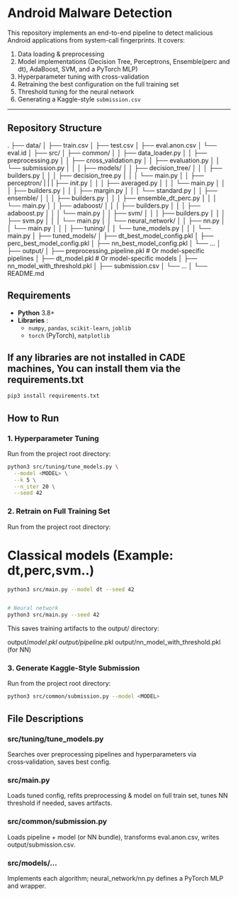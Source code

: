 # Android Malware Detection

This repository implements an end-to-end pipeline to detect malicious Android applications from system-call fingerprints. It covers:

1.  Data loading & preprocessing
2.  Model implementations (Decision Tree, Perceptrons, Ensemble(perc and dt), AdaBoost, SVM, and a PyTorch MLP)
3.  Hyperparameter tuning with cross-validation
4.  Retraining the best configuration on the full training set
5.  Threshold tuning for the neural network
6.  Generating a Kaggle-style `submission.csv`

---

## Repository Structure

.
├── data/
│   ├── train.csv
│   ├── test.csv
│   ├── eval.anon.csv
│   └── eval.id
│
├── src/
│   ├── common/
│   │   ├── data_loader.py
│   │   ├── preprocessing.py
│   │   ├── cross_validation.py
│   │   ├── evaluation.py
│   │   └── submission.py
│   │
│   ├── models/
│   │   ├── decision_tree/
│   │   │   ├── builders.py
│   │   │   ├── decision_tree.py
│   │   │   └── main.py
│   │   ├── perceptron/
|   |   |   ├── _init_.py
│   │   │   ├── averaged.py
│   │   │   └── main.py
│   │   │   ├── builders.py
│   │   │   ├── margin.py
│   │   │   └── standard.py
│   │   ├── ensemble/
│   │   │   ├── builders.py
│   │   │   ├── ensemble_dt_perc.py
│   │   │   └── main.py
│   │   ├── adaboost/
│   │   │   ├── builders.py
│   │   │   ├── adaboost.py
│   │   │   └── main.py
│   │   ├── svm/
│   │   │   ├── builders.py
│   │   │   ├── svm.py
│   │   │   └── main.py
│   │   └── neural_network/
│   │       ├── nn.py
│   │       └── main.py
│   │
│   ├── tuning/
│   │   └── tune_models.py
│   │
│   └── main.py
│
├── tuned_models/
│   ├── dt_best_model_config.pkl
│   ├── perc_best_model_config.pkl
│   ├── nn_best_model_config.pkl
│   └── ...
│
├── output/
│   ├── preprocessing_pipeline.pkl # Or model-specific pipelines
│   ├── dt_model.pkl               # Or model-specific models
│   ├── nn_model_with_threshold.pkl
│   ├── submission.csv
│   └── ...
│
└── README.md

## Requirements

* **Python** 3.8+
* **Libraries** :
    * `numpy`, `pandas`, `scikit-learn`, `joblib`
    * `torch` (PyTorch), `matplotlib`

## If any libraries are not installed in CADE machines, You can install them via the requirements.txt
```bash
pip3 install requirements.txt
```

## How to Run

### 1. Hyperparameter Tuning

Run from the project root directory:

```bash
python3 src/tuning/tune_models.py \
  --model <MODEL> \
  --k 5 \
  --n_iter 20 \
  --seed 42
  ```

### 2. Retrain on Full Training Set

Run from the project root directory:
# Classical models (Example: dt,perc,svm..)

```bash
python3 src/main.py --model dt --seed 42


# Neural network 
python3 src/main.py --seed 42 
```

This saves training artifacts to the output/ directory:

output/<MODEL>_model.pkl 
output/pipeline_<MODEL>.pkl 
output/nn_model_with_threshold.pkl (for NN)

### 3. Generate Kaggle-Style Submission

Run from the project root directory:

``` bash
python3 src/common/submission.py --model <MODEL>
```

## File Descriptions

### src/tuning/tune_models.py
Searches over preprocessing pipelines and hyperparameters via cross‑validation, saves best config.
### src/main.py
Loads tuned config, refits preprocessing & model on full train set, tunes NN threshold if needed, saves artifacts.
### src/common/submission.py
Loads pipeline + model (or NN bundle), transforms eval.anon.csv, writes output/submission.csv.
### src/models/…
Implements each algorithm; neural_network/nn.py defines a PyTorch MLP and wrapper.